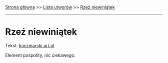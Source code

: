 [Strona główna](../index.md) >> [Lista utworów](../list.md) >> [Rzeź niewiniątek](531.md)

---

# Rzeź niewiniątek

Tekst: [kaczmarski.art.pl](https://www.kaczmarski.art.pl/tworczosc/wiersze/rzez-niewiniatek/)

Element pospolity, nic ciekawego.